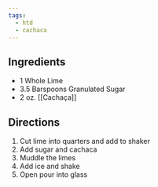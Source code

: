 ```yaml
---
tags:
  - htd
  - cachaca
---
```

## Ingredients
- 1 Whole Lime
- 3.5 Barspoons Granulated Sugar
- 2 oz. [[Cachaça]]
## Directions
1. Cut lime into quarters and add to shaker
2. Add sugar and cachaca
3. Muddle the limes
4. Add ice and shake
5. Open pour into glass